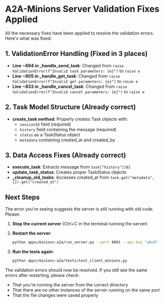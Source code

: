 # A2A-Minions Server Validation Fixes Applied

All the necessary fixes have been applied to resolve the validation errors. Here's what was fixed:

## 1. ValidationError Handling (Fixed in 3 places)
- **Line ~694 in _handle_send_task**: Changed from `raise ValidationError(f"Invalid task parameters: {e}")` to `raise e`
- **Line ~805 in _handle_get_task**: Changed from `raise ValidationError(f"Invalid get parameters: {e}")` to `raise e`  
- **Line ~833 in _handle_cancel_task**: Changed from `raise ValidationError(f"Invalid cancel parameters: {e}")` to `raise e`

## 2. Task Model Structure (Already correct)
- **create_task method**: Properly creates Task objects with:
  - `sessionId` field (required)
  - `history` field containing the message (required)
  - `status` as a TaskStatus object
  - `metadata` containing created_at and created_by

## 3. Data Access Fixes (Already correct)
- **execute_task**: Extracts message from `task["history"][0]`
- **update_task_status**: Creates proper TaskStatus objects
- **_cleanup_old_tasks**: Accesses created_at from `task.get("metadata", {}).get("created_at")`

## Next Steps

The error you're seeing suggests the server is still running with old code. Please:

1. **Stop the current server** (Ctrl+C in the terminal running the server)

2. **Restart the server**:
   ```bash
   python apps/minions-a2a/run_server.py --port 8001 --api-key "abcd"
   ```

3. **Run the tests again**:
   ```bash
   python apps/minions-a2a/tests/test_client_minions.py
   ```

The validation errors should now be resolved. If you still see the same errors after restarting, please check:
- That you're running the server from the correct directory
- That there are no other instances of the server running on the same port
- That the file changes were saved properly